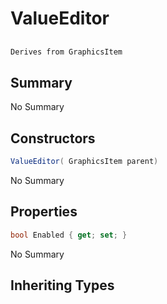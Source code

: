 # ValueEditor

## 
```c#
Derives from GraphicsItem
```

## Summary

No Summary
## Constructors

```c#
ValueEditor( GraphicsItem parent) 
```
No Summary
## Properties

```c#
bool Enabled { get; set; } 
```
No Summary
## Inheriting Types

